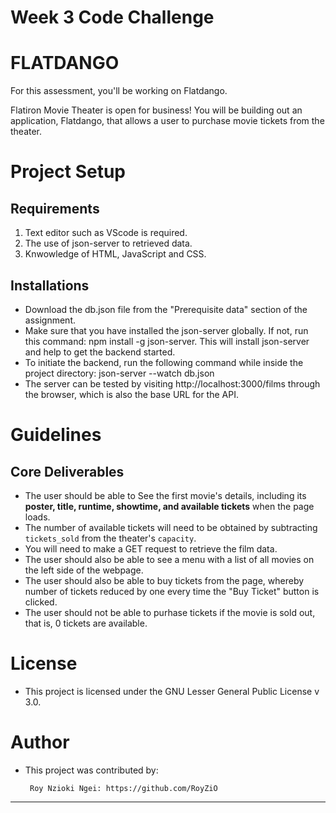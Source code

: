 # Week 3 Code Challenge 

# FLATDANGO 

For this assessment, you'll be working on Flatdango.

Flatiron Movie Theater is open for business! You will be building out an application, Flatdango, that allows a user to purchase movie tickets from the
theater.
 

 # Project Setup

 ## Requirements

 1. Text editor such as VScode is required.
 2. The use of json-server to retrieved data.
 3. Knwowledge of HTML, JavaScript and CSS.

 ## Installations

 - Download the db.json file from the "Prerequisite data" section of the assignment.
 - Make sure that you have installed the json-server globally. If not, run this command: npm install -g json-server. This will install json-server and help to get the backend started.
 - To initiate the backend, run the following command while inside the project directory: json-server --watch db.json
 - The server can be tested by visiting http://localhost:3000/films through the browser, which is also the base URL for the API. 


 # Guidelines

 ## Core Deliverables

- The user should be able to See the first movie's details, including its **poster, title, runtime, showtime, and available tickets** when the page loads. 
- The number of available tickets will need to be obtained by subtracting `tickets_sold` from the theater's `capacity`. 
- You will need to make a GET request to retrieve the film data.
- The user should also be able to see a menu with a list of all movies on the left side of the webpage.
- The user should also be able to buy tickets from the page, whereby number of tickets reduced by one every time the "Buy Ticket" button is clicked.
- The user should not be able to purhase tickets if the movie is sold out, that is, 0 tickets are available. 


# License

- This project is licensed under the GNU Lesser General Public License v 3.0.


# Author 
 
 - This project was contributed by:

        Roy Nzioki Ngei: https://github.com/RoyZiO







-------------------------------------



 